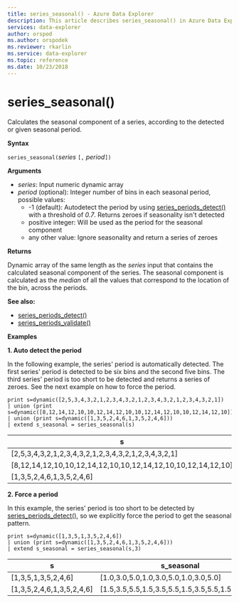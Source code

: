 ```yaml
---
title: series_seasonal() - Azure Data Explorer
description: This article describes series_seasonal() in Azure Data Explorer.
services: data-explorer
author: orspod
ms.author: orspodek
ms.reviewer: rkarlin
ms.service: data-explorer
ms.topic: reference
ms.date: 10/23/2018
---
```

# series_seasonal()

Calculates the seasonal component of a series, according to the detected or given seasonal period.

**Syntax**

`series_seasonal(`*series* `[,` *period*`])`

**Arguments**

* *series*: Input numeric dynamic array
* *period* (optional): Integer number of bins in each seasonal period, possible values:
    *  -1 (default): Autodetect the period by using [series_periods_detect()](series-periods-detectfunction.md) with a threshold of *0.7*. Returns zeroes if seasonality isn't detected
    * positive integer: Will be used as the period for the seasonal component
    * any other value: Ignore seasonality and return a series of zeroes

**Returns**

Dynamic array of the same length as the *series* input that contains the calculated seasonal component of the series. The seasonal component is calculated as the *median* of all the values that correspond to the location of the bin, across the periods.

**See also:**

* [series_periods_detect()](series-periods-detectfunction.md)
* [series_periods_validate()](series-periods-validatefunction.md)

**Examples**

**1. Auto detect the period**

In the following example, the series' period is automatically detected. The first series' period is detected to be six bins and the second five bins. The third series' period is too short to be detected and returns a series of zeroes. 
See the next example on how to force the period.

<!-- csl: https://help.kusto.windows.net:443/Samples -->
```kusto
print s=dynamic([2,5,3,4,3,2,1,2,3,4,3,2,1,2,3,4,3,2,1,2,3,4,3,2,1])
| union (print s=dynamic([8,12,14,12,10,10,12,14,12,10,10,12,14,12,10,10,12,14,12,10]))
| union (print s=dynamic([1,3,5,2,4,6,1,3,5,2,4,6]))
| extend s_seasonal = series_seasonal(s)
```

|s|s_seasonal|
|---|---|
|[2,5,3,4,3,2,1,2,3,4,3,2,1,2,3,4,3,2,1,2,3,4,3,2,1]|[1.0,2.0,3.0,4.0,3.0,2.0,1.0,2.0,3.0,4.0,3.0,2.0,1.0,2.0,3.0,4.0,3.0,2.0,1.0,2.0,3.0,4.0,3.0,2.0,1.0]|
|[8,12,14,12,10,10,12,14,12,10,10,12,14,12,10,10,12,14,12,10]|[10.0,12.0,14.0,12.0,10.0,10.0,12.0,14.0,12.0,10.0,10.0,12.0,14.0,12.0,10.0,10.0,12.0,14.0,12.0,10.0]|
|[1,3,5,2,4,6,1,3,5,2,4,6]|[0.0,0.0,0.0,0.0,0.0,0.0,0.0,0.0,0.0,0.0,0.0,0.0]|



**2. Force a period**

In this example, the series' period is too short to be detected by [series_periods_detect()](series-periods-detectfunction.md), so we explicitly force the period to get the seasonal pattern.

<!-- csl: https://help.kusto.windows.net:443/Samples -->
```kusto
print s=dynamic([1,3,5,1,3,5,2,4,6]) 
| union (print s=dynamic([1,3,5,2,4,6,1,3,5,2,4,6]))
| extend s_seasonal = series_seasonal(s,3)
```

|s|s_seasonal|
|---|---|
|[1,3,5,1,3,5,2,4,6]|[1.0,3.0,5.0,1.0,3.0,5.0,1.0,3.0,5.0]|
|[1,3,5,2,4,6,1,3,5,2,4,6]|[1.5,3.5,5.5,1.5,3.5,5.5,1.5,3.5,5.5,1.5,3.5,5.5]|
